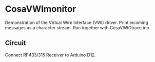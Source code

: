 CosaVWImonitor
==============
Demonstration of the Virtual Wire Interface (VWI) driver.
Print incoming messages as a character stream.
Run together with CosaVWIOtrace.ino.

Circuit
-------
Connect RF433/315 Receiver to Arduino D12.


